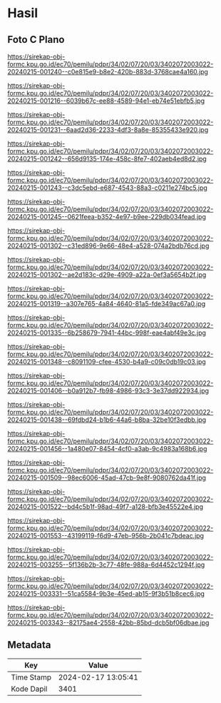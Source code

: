 # Hasil

## Foto C Plano

https://sirekap-obj-formc.kpu.go.id/ec70/pemilu/pdpr/34/02/07/20/03/3402072003022-20240215-001240--c0e815e9-b8e2-420b-883d-3768cae4a160.jpg

https://sirekap-obj-formc.kpu.go.id/ec70/pemilu/pdpr/34/02/07/20/03/3402072003022-20240215-001216--6039b67c-ee88-4589-94e1-eb74e51ebfb5.jpg

https://sirekap-obj-formc.kpu.go.id/ec70/pemilu/pdpr/34/02/07/20/03/3402072003022-20240215-001231--6aad2d36-2233-4df3-8a8e-85355433e920.jpg

https://sirekap-obj-formc.kpu.go.id/ec70/pemilu/pdpr/34/02/07/20/03/3402072003022-20240215-001242--656d9135-174e-458c-8fe7-402aeb4ed8d2.jpg

https://sirekap-obj-formc.kpu.go.id/ec70/pemilu/pdpr/34/02/07/20/03/3402072003022-20240215-001243--c3dc5ebd-e687-4543-88a3-c0211e274bc5.jpg

https://sirekap-obj-formc.kpu.go.id/ec70/pemilu/pdpr/34/02/07/20/03/3402072003022-20240215-001245--0621feea-b352-4e97-b9ee-229db034fead.jpg

https://sirekap-obj-formc.kpu.go.id/ec70/pemilu/pdpr/34/02/07/20/03/3402072003022-20240215-001302--c31ed896-9e66-48e4-a528-074a2bdb76cd.jpg

https://sirekap-obj-formc.kpu.go.id/ec70/pemilu/pdpr/34/02/07/20/03/3402072003022-20240215-001302--ae2d183c-d29e-4909-a22a-0ef3a5654b2f.jpg

https://sirekap-obj-formc.kpu.go.id/ec70/pemilu/pdpr/34/02/07/20/03/3402072003022-20240215-001319--a307e765-4a84-4640-81a5-fde349ac67a0.jpg

https://sirekap-obj-formc.kpu.go.id/ec70/pemilu/pdpr/34/02/07/20/03/3402072003022-20240215-001335--6b258679-7941-44bc-998f-eae4abf49e3c.jpg

https://sirekap-obj-formc.kpu.go.id/ec70/pemilu/pdpr/34/02/07/20/03/3402072003022-20240215-001348--c8091109-cfee-4530-b4a9-c09c0db19c03.jpg

https://sirekap-obj-formc.kpu.go.id/ec70/pemilu/pdpr/34/02/07/20/03/3402072003022-20240215-001406--b0a912b7-fb98-4986-93c3-3e37dd922934.jpg

https://sirekap-obj-formc.kpu.go.id/ec70/pemilu/pdpr/34/02/07/20/03/3402072003022-20240215-001438--69fdbd24-b1b6-44a6-b8ba-32be10f3edbb.jpg

https://sirekap-obj-formc.kpu.go.id/ec70/pemilu/pdpr/34/02/07/20/03/3402072003022-20240215-001456--1a480e07-8454-4cf0-a3ab-9c4983a168b6.jpg

https://sirekap-obj-formc.kpu.go.id/ec70/pemilu/pdpr/34/02/07/20/03/3402072003022-20240215-001509--98ec6006-45ad-47cb-9e8f-9080762da41f.jpg

https://sirekap-obj-formc.kpu.go.id/ec70/pemilu/pdpr/34/02/07/20/03/3402072003022-20240215-001522--bd4c5b1f-98ad-49f7-a128-bfb3e45522e4.jpg

https://sirekap-obj-formc.kpu.go.id/ec70/pemilu/pdpr/34/02/07/20/03/3402072003022-20240215-001553--43199119-f6d9-47eb-956b-2b041c7bdeac.jpg

https://sirekap-obj-formc.kpu.go.id/ec70/pemilu/pdpr/34/02/07/20/03/3402072003022-20240215-003255--5f136b2b-3c77-48fe-988a-6d4452c1294f.jpg

https://sirekap-obj-formc.kpu.go.id/ec70/pemilu/pdpr/34/02/07/20/03/3402072003022-20240215-003331--51ca5584-9b3e-45ed-ab15-9f3b51b8cec6.jpg

https://sirekap-obj-formc.kpu.go.id/ec70/pemilu/pdpr/34/02/07/20/03/3402072003022-20240215-003343--82175ae4-2558-42bb-85bd-dcb5bf06dbae.jpg


## Metadata

| Key        | Value               |
| ---------- | ------------------- |
| Time Stamp | 2024-02-17 13:05:41 |
| Kode Dapil | 3401                |



